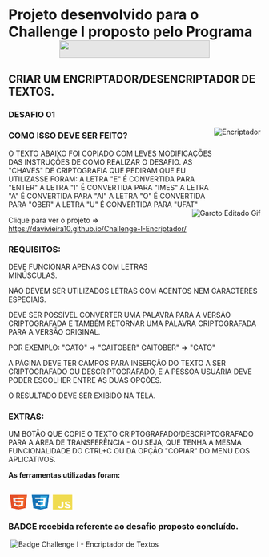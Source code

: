 ## <h1>Projeto desenvolvido para o Challenge I proposto pelo Programa <img style="display: block;-webkit-user-select: none;margin: auto;background-color: hsl(0, 0%, 90%);transition: background-color 300ms;" src="https://camo.githubusercontent.com/afa60a37c5fe26273eb9f8c09e8a61f1b066b7f1fcb17c4ef2f885f12de9b0ae/68747470733a2f2f637572736f732e616c7572612e636f6d2e62722f6173736574732f696d616765732f6365727469666963617465732f6e65772f6c6f676f2f6f7261636c652d616c7572612e706e67" width="300" height="35"></h1>
<h2>CRIAR UM ENCRIPTADOR/DESENCRIPTADOR DE TEXTOS.</h2>
<h3>DESAFIO 01</h3>
<img align="right" alt="Encriptador" height="140" src="https://i.postimg.cc/X7t1sWw2/encriptador.png"> 
<h3>COMO ISSO DEVE SER FEITO?</h3>
O TEXTO ABAIXO FOI COPIADO COM LEVES MODIFICAÇÕES DAS INSTRUÇÕES DE COMO REALIZAR O DESAFIO.
AS "CHAVES" DE CRIPTOGRAFIA QUE PEDIRAM QUE EU UTILIZASSE FORAM: A LETRA "E" É CONVERTIDA PARA "ENTER" A LETRA "I" É CONVERTIDA PARA "IMES" A LETRA "A" É CONVERTIDA PARA "AI" A LETRA "O" É CONVERTIDA PARA "OBER" A LETRA "U" É CONVERTIDA PARA "UFAT"
<img align="right" alt="Garoto Editado Gif" height="140" src="https://i.im.ge/2022/08/13/OTVoCX.icon-garoto.gif"> 

Clique para ver o projeto => https://davivieira10.github.io/Challenge-I-Encriptador/

<h3>REQUISITOS:</h3>
DEVE FUNCIONAR APENAS COM LETRAS MINÚSCULAS.

NÃO DEVEM SER UTILIZADOS LETRAS COM ACENTOS NEM CARACTERES ESPECIAIS.

DEVE SER POSSÍVEL CONVERTER UMA PALAVRA PARA A VERSÃO CRIPTOGRAFADA E TAMBÉM RETORNAR UMA PALAVRA CRIPTOGRAFADA PARA A VERSÃO ORIGINAL.

POR EXEMPLO: "GATO" => "GAITOBER" GAITOBER" => "GATO"

A PÁGINA DEVE TER CAMPOS PARA INSERÇÃO DO TEXTO A SER CRIPTOGRAFADO OU DESCRIPTOGRAFADO, E A PESSOA USUÁRIA DEVE PODER ESCOLHER ENTRE AS DUAS OPÇÕES.

O RESULTADO DEVE SER EXIBIDO NA TELA.

<h3>EXTRAS:</h3>
UM BOTÃO QUE COPIE O TEXTO CRIPTOGRAFADO/DESCRIPTOGRAFADO PARA A ÁREA DE TRANSFERÊNCIA - OU SEJA, QUE TENHA A MESMA FUNCIONALIDADE DO CTRL+C OU DA OPÇÃO "COPIAR" DO MENU DOS APLICATIVOS.

<b>As ferramentas utilizadas foram:</b>
<div style="display: inline_block"><br>
  <img align="center" alt="Davi-HTML" height="30" width="40" src="https://raw.githubusercontent.com/devicons/devicon/master/icons/html5/html5-original.svg">
  <img align="center" alt="Davi-CSS" height="30" width="40" src="https://raw.githubusercontent.com/devicons/devicon/master/icons/css3/css3-original.svg">
  <img align="center" alt="Davi-Js" height="30" width="40" src="https://raw.githubusercontent.com/devicons/devicon/master/icons/javascript/javascript-plain.svg">
</div>

<h3>BADGE recebida referente ao desafio proposto concluído.</h3>
<img align="right" alt="Badge Challenge I - Encriptador de Textos" width= "500" height="500" src="https://i.postimg.cc/76f32KwK/Programa-ONE-Badge-desafio-conclu-do-Challenge-I-Encriptador-de-Textos.png"></h3>



